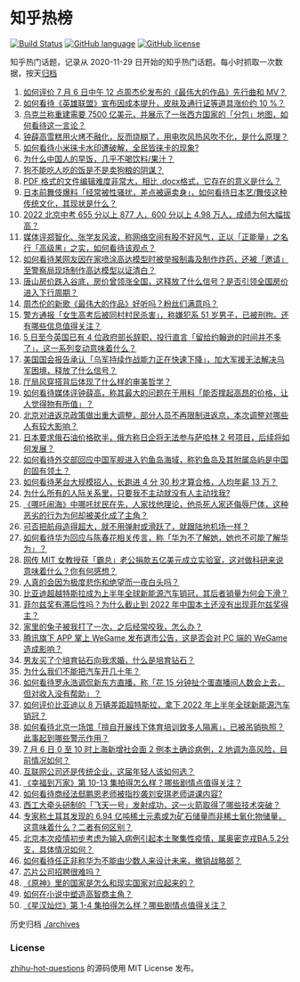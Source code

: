 # 知乎热榜
[![Build Status](https://github.com/ToWeLong/zhihu-hot-questions/workflows/CI/badge.svg)](https://github.com/ToWeLong/zhihu-hot-questions/actions)
[![GitHub language](https://img.shields.io/badge/language-golang-orange.svg)](https://golang.org/)
[![GitHub license](https://img.shields.io/github/license/ToWeLong/zhihu-hot-questions)](https://github.com/ToWeLong/zhihu-hot-questions/blob/main/LICENSE)

知乎热门话题，记录从 2020-11-29 日开始的知乎热门话题。每小时抓取一次数据，按天[归档](./archives)

<!-- BEGIN -->

1. [如何评价 7 月 6 日中午 12 点周杰伦发布的《最伟大的作品》先行曲和 MV？](https://www.zhihu.com/question/541807279)
1. [如何看待《英雄联盟》宣布因成本提升，皮肤及通行证等道具涨价约 10 %？](https://www.zhihu.com/question/541821769)
1. [乌克兰称重建需要 7500 亿美元，并展示了一张西方国家的「分包」地图，如何看待这一言论？](https://www.zhihu.com/question/541833129)
1. [钟薛高雪糕用火烤不融化，反而烧糊了，用电吹风热风吹不化，是什么原理？](https://www.zhihu.com/question/541734215)
1. [如何看待小米徕卡水印遭破解，全民皆徕卡的现象?](https://www.zhihu.com/question/541698480)
1. [为什么中国人的早饭，几乎不喝饮料/果汁？](https://www.zhihu.com/question/541480962)
1. [狗不能吃人吃的饭是不是卖狗粮的阴谋？](https://www.zhihu.com/question/306919987)
1. [PDF 格式的文件编辑难度非常大，相比 .docx格式，它存在的意义是什么？](https://www.zhihu.com/question/524222419)
1. [日本前舞伎爆料「经常被性骚扰，差点被逼卖身」，如何看待日本艺/舞伎这种传统文化，其现状是什么？](https://www.zhihu.com/question/541668535)
1. [2022 北京中考 655 分以上 877 人，600 分以上 4.98 万人，成绩为何大幅拔高？](https://www.zhihu.com/question/541491177)
1. [媒体评郑智化、张学友风波，称网络空间有股不好风气，正以「正能量」之名行「高级黑」之实，如何看待该观点？](https://www.zhihu.com/question/541769806)
1. [如何看待某网友因在家喷涂高达模型时被举报制毒及制作炸药，还被「邀请」至警察局现场制作高达模型以证清白？](https://www.zhihu.com/question/541672635)
1. [唐山房价跌入谷底，房价曾领涨全国，这释放了什么信号？是否引领全国房价进入下行周期？](https://www.zhihu.com/question/541722359)
1. [周杰伦的新歌《最伟大的作品》好听吗？粉丝们满意吗？](https://www.zhihu.com/question/541823538)
1. [警方通报「女生高考后被同村村民杀害」，称嫌犯系 51 岁男子，已被刑拘。还有哪些信息值得关注？](https://www.zhihu.com/question/541512346)
1. [5 日至今英国已有 4 位政府部长辞职，投行直言「留给约翰逊的时间并不多了」，这一系列变动意味着什么？](https://www.zhihu.com/question/541818178)
1. [美国国会报告承认「乌军持续作战能力正在快速下降」，加大军援无法解决乌军困境，释放了什么信号？](https://www.zhihu.com/question/541844957)
1. [厅局风穿搭背后体现了什么样的审美哲学？](https://www.zhihu.com/question/540035049)
1. [如何看待媒体评钟薛高，称其最大的问题在于用料「能否撑起高昂的价格，让人觉得物有所值」？](https://www.zhihu.com/question/541857687)
1. [北京对进返京政策做出重大调整，部分人员不再限制进返京，本次调整对哪些人有较大影响？](https://www.zhihu.com/question/541863945)
1. [日本要求俄石油价格砍半，俄方称日企将无法参与萨哈林 2 号项目，后续将如何发展？](https://www.zhihu.com/question/541830558)
1. [如何看待外交部回应中国军舰进入钓鱼岛海域，称钓鱼岛及其附属岛屿是中国的固有领土？](https://www.zhihu.com/question/541488906)
1. [如何看待茅台大规模招人，长跑进 4 分 30 秒才算合格，人均年薪 13 万？](https://www.zhihu.com/question/541686959)
1. [为什么所有的人际关系里，只要我不主动就没有人主动找我?](https://www.zhihu.com/question/498191369)
1. [《哪吒闹海》中哪吒扰民在先，人家找他理论，他杀死人家还侮辱尸体，这种恶劣的行为为何却被美化成了主角？](https://www.zhihu.com/question/290475507)
1. [可否把航母造得超大，就不用弹射或滑跃了，就跟陆地机场一样？](https://www.zhihu.com/question/311501137)
1. [如何看待华为回应与陈春花相关传言，称「华为不了解她，她也不可能了解华为」？](https://www.zhihu.com/question/541803085)
1. [网传 MIT 女教授获「霸总」老公捐款五亿美元成立实验室，这对做科研来说意味着什么？你有何感想？](https://www.zhihu.com/question/541457716)
1. [人真的会因为极度悲伤和绝望而一夜白头吗？](https://www.zhihu.com/question/328049666)
1. [比亚迪超越特斯拉成为上半年全球新能源汽车销冠，其后者销量为何会下滑？](https://www.zhihu.com/question/541512340)
1. [菲尔兹奖有滞后性吗？为什么截止到 2022 年中国本土还没有出现菲尔兹奖得主？](https://www.zhihu.com/question/536513825)
1. [家里的兔子被我打了一次，之后经常咬我，怎么办？](https://www.zhihu.com/question/423155309)
1. [腾讯旗下 APP 掌上 WeGame 发布退市公告，这是否会对 PC 端的 WeGame 造成影响？](https://www.zhihu.com/question/541694964)
1. [男友买了个培育钻石向我求婚，什么是培育钻石？](https://www.zhihu.com/question/428348500)
1. [为什么我们不能把汽车开几十年？](https://www.zhihu.com/question/62459504)
1. [如何看待罗永浩调侃新东方直播，称「花 15 分钟扯个蛋直播间人数会上去，但对收入没有帮助」？](https://www.zhihu.com/question/541468465)
1. [如何评价比亚迪以 8 万辆差距超特斯拉，拿下 2022 年上半年全球新能源汽车销冠？](https://www.zhihu.com/question/541788934)
1. [如何看待北京一场馆「擅自开展线下体育培训致多人隔离」，已被吊销执照？此事起到哪些警示作用？](https://www.zhihu.com/question/541839449)
1. [7 月 6 日 0 至 10 时上海新增社会面 2 例本土确诊病例，2 地调为高风险，目前情况如何？](https://www.zhihu.com/question/541794094)
1. [互联网公司还是传统企业，这届年轻人该如何选？](https://www.zhihu.com/question/539186924)
1. [《幸福到万家》第 10-13 集拍得怎么样？哪些剧情点值得关注？](https://www.zhihu.com/question/541499345)
1. [如何看待商经法郄鹏恩老师被指抄袭刘安琪老师讲课内容?](https://www.zhihu.com/question/541745026)
1. [西工大牵头研制的「飞天一号」发射成功，这一火箭取得了哪些技术突破？](https://www.zhihu.com/question/541669581)
1. [专家称土耳其发现的 6.94 亿吨稀土元素或为矿石储量而非稀土氧化物储量，这意味着什么？二者有何区别？](https://www.zhihu.com/question/541742419)
1. [北京本次疫情初步考虑为输入病例引起本土聚集性疫情，属奥密克戎BA.5.2分支，具体情况如何？](https://www.zhihu.com/question/541861673)
1. [如何看待任正非称华为不能由少数人来设计未来，撤销战略部？](https://www.zhihu.com/question/541580164)
1. [芯片公司招聘很难吗？](https://www.zhihu.com/question/524073535)
1. [《原神》里的国家是怎么和现实国家对应起来的？](https://www.zhihu.com/question/541069689)
1. [如何在小说中塑造高智商主角？](https://www.zhihu.com/question/28091788)
1. [《星汉灿烂》第 1-4 集拍得怎么样？哪些剧情点值得关注？](https://www.zhihu.com/question/541709783)

<!-- END -->

历史归档 [./archives](./archives)


### License
[zhihu-hot-questions](https://github.com/towelong/zhihu-hot-questions) 的源码使用 MIT License 发布。